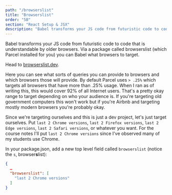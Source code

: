 ```yaml
---
path: "/browserslist"
title: "Browserslist"
order: "5B"
section: "React Setup & JSX"
description: "Babel transforms your JS code from futuristic code to code that is understandable by older browsers. Via a package called browserslist (which Parcel installed for you) you can Babel what browsers to target."
---
```


Babel transforms your JS code from futuristic code to code that is understandable by older browsers. Via a package called browserslist (which Parcel installed for you) you can Babel what browsers to target.

Head to [browserslist.dev][dev].

Here you can see what sorts of queries you can provide to browsers and which browsers those will provide. By default Parcel uses `> .25%` which targets all browsers that have more than .25% usage. When I ran as of writing this, this would cover 92% of all Internet users. That's a pretty okay range to target depending on who your audience is. If you're targeting old government computers this won't work but if you're Airbnb and targeting mostly modern browsers you're probably okay.

Since we're targeting ourselves and this is just a dev project, let's just target ourselves. Put `last 2 Chrome versions`, `last 2 Firefox versions`, `last 2 Edge versions`, `last 2 Safari versions`, or whatever you want. For the course notes I'll put `last 2 Chrome versions` since I've observed many of my students use Chrome.

In your package.json, add a new top level field called `browserslist` (notice the `s`, browser**s**list):

```json
{
  …
  "browserslist": [
    "last 2 Chrome versions"
  ]
}
```
[dev]: https://browserslist.dev
